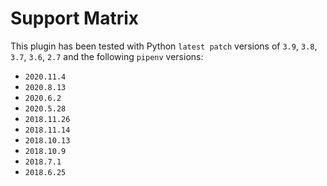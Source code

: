 # Support Matrix
This plugin has been tested with Python `latest patch` versions of `3.9`, `3.8`, `3.7`, `3.6`, `2.7` and the following `pipenv` versions:
- `2020.11.4`
- `2020.8.13`
- `2020.6.2`
- `2020.5.28`
- `2018.11.26`
- `2018.11.14`
- `2018.10.13`
- `2018.10.9`
- `2018.7.1`
- `2018.6.25`
